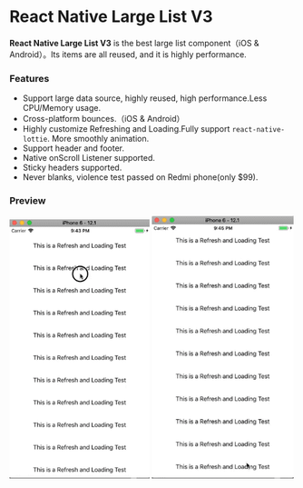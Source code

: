 # **React Native Large List V3**
**React Native Large List V3** is the best large list component（iOS & Android）。Its items are all reused, and it is highly performance.

### Features

* Support large data source, highly reused, high performance.Less CPU/Memory usage.
* Cross-platform bounces.（iOS & Android）
* Highly customize Refreshing and Loading.Fully support `react-native-lottie`. More smoothly animation.
* Support header and footer.
* Native onScroll Listener supported.
* Sticky headers supported.
* Never blanks, violence test passed on Redmi phone(only $99).

### Preview
![Refreshing](../res/LottieRefreshing.gif)
![Loading](../res/LottieLoading.gif)

